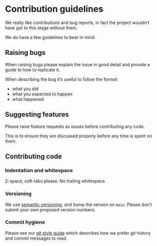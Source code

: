 # Contribution guidelines

We really like contributions and bug reports, in fact the project wouldn’t have got to this stage without them.

We do have a few guidelines to bear in mind.

## Raising bugs

When raising bugs please explain the issue in good detail and provide a guide to how to replicate it.

When describing the bug it’s useful to follow the format:

- what you did
- what you expected to happen
- what happened

## Suggesting features

Please raise feature requests as issues before contributing any code.

This is to ensure they are discussed properly before any time is spent on them.

## Contributing code

### Indentation and whitespace

2-space, soft-tabs please. No trailing whitespace.

### Versioning

We use [semantic versioning](http://semver.org/), and bump the version
on `main`. Please don’t submit your own proposed version numbers.

### Commit hygiene

Please see our [git style guide](https://github.com/alphagov/styleguides/blob/master/git.md) which describes how we prefer git history and commit messages to read.

